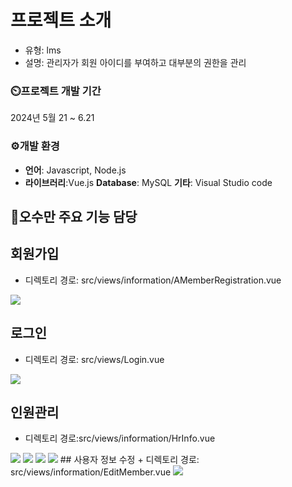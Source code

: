 
# 프로젝트 소개
- 유형: lms 
- 설명: 관리자가 회원 아이디를 부여하고 대부분의 권한을 관리  


### ⏲️프로젝트 개발 기간
2024년 5월 21 ~ 6.21 

### ⚙️개발 환경
 + **언어**: Javascript, Node.js
 + **라이브러리**:Vue.js
  **Database**: MySQL
  **기타**: Visual Studio code

## 📌오수만 주요 기능 담당

## 회원가입 
+ 디렉토리 경로: src/views/information/AMemberRegistration.vue
<img src="https://github.com/gudiedu/gudi_edu_front/assets/98678172/ee0ec8f7-e513-4412-acb4-444648e09440">

## 로그인
+ 디렉토리 경로: src/views/Login.vue
<img src="https://github.com/gudiedu/gudi_edu_front/assets/98678172/008e8f49-ee58-49a8-9b21-44bb6c058c10">

## 인원관리
+ 디렉토리 경로:src/views/information/HrInfo.vue 
<img src="https://github.com/gudiedu/gudi_edu_front/assets/98678172/bfc93def-a7fe-43a9-b317-bdf94e38b793">
<img src="https://github.com/gudiedu/gudi_edu_front/assets/98678172/b05e5177-8dfc-4078-a124-4adfe4502463">
<img src="https://github.com/gudiedu/gudi_edu_front/assets/98678172/0ae6c717-c6b7-487c-951a-2f5370dbad1e">
<img src="https://github.com/gudiedu/gudi_edu_front/assets/98678172/50dec178-811a-45e6-8519-e51c98f9db45">
## 사용자 정보 수정
+ 디렉토리 경로: src/views/information/EditMember.vue
<img src="https://github.com/gudiedu/gudi_edu_front/assets/98678172/db72f608-abe0-42c2-95be-bc876c012b1a">
